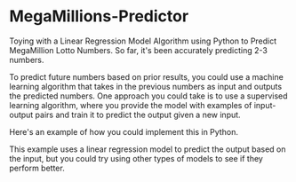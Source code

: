 # MegaMillions-Predictor
Toying with a Linear Regression Model Algorithm using Python to Predict MegaMillion Lotto Numbers. So far, it's been accurately predicting 2-3 numbers.

To predict future numbers based on prior results, you could use a machine learning algorithm that takes in the previous numbers as input and outputs the predicted numbers. One approach you could take is to use a supervised learning algorithm, where you provide the model with examples of input-output pairs and train it to predict the output given a new input.

Here's an example of how you could implement this in Python.

This example uses a linear regression model to predict the output based on the input, but you could try using other types of models to see if they perform better.
